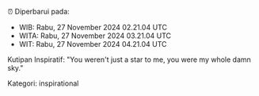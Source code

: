 ⏰ Diperbarui pada:
- WIB: Rabu, 27 November 2024 02.21.04 UTC
- WITA: Rabu, 27 November 2024 03.21.04 UTC
- WIT: Rabu, 27 November 2024 04.21.04 UTC

Kutipan Inspiratif:
"You weren't just a star to me, you were my whole damn sky."


Kategori: inspirational

